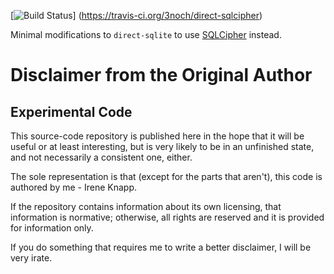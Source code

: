 [![Build Status](https://travis-ci.org/3noch/direct-sqlcipher.png?branch=master)]
(https://travis-ci.org/3noch/direct-sqlcipher)

Minimal modifications to `direct-sqlite` to use [SQLCipher](http://sqlcipher.net/) instead.


Disclaimer from the Original Author
===================================

Experimental Code
-----------------

This source-code repository is published here in the hope that it will be
useful or at least interesting, but is very likely to be in an unfinished
state, and not necessarily a consistent one, either.

The sole representation is that (except for the parts that aren't), this
code is authored by me - Irene Knapp.

If the repository contains information about its own licensing, that
information is normative; otherwise, all rights are reserved and it is
provided for information only.

If you do something that requires me to write a better disclaimer, I will be
very irate.
